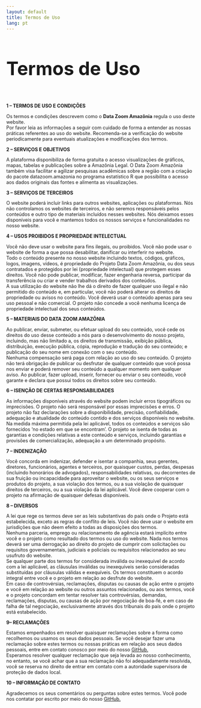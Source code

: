 ```yaml
---
layout: default
title: Termos de Uso
lang: pt
---
```

<h1 class="entry-title" style="font-size: 3.5em; text-align: left !important;">Termos de Uso</h1>
<br>

<div style="text-align: left; font-size: 0.9em;">
<p><strong>1 – TERMOS DE USO E CONDIÇÕES</strong></p>



<p>Os termos e condições descrevem como&nbsp;o&nbsp;<strong>Data Zoom Amazônia</strong>&nbsp;regula o uso deste website.<br>Por favor leia as informações a seguir com cuidado de forma a entender as nossas práticas referentes ao uso do website. Recomenda-se a verificação do website periodicamente para eventuais atualizações e modificações dos termos.</p>



<p><strong>2 – SERVIÇOS E OBJETIVOS</strong></p>



<p>A plataforma disponibiliza de forma&nbsp;gratuita o acesso visualizações de gráficos, mapas, tabelas e publicações sobre a Amazônia Legal. O Data Zoom Amazônia também visa facilitar e agilizar pesquisas acadêmicas sobre a região com a criação do pacote&nbsp;datazoom.amazonia&nbsp;no programa estatístico&nbsp;R&nbsp;que possibilita o acesso aos dados originais das fontes e alimenta as visualizações.&nbsp;</p>



<p><strong>3 – SERVIÇOS DE TERCEIROS</strong></p>



<p>O website poderá incluir links para outros websites, aplicações ou plataformas. Nós não controlamos os websites de terceiros, e não seremos responsáveis pelos conteúdos e outro tipo de materiais incluídos nesses websites. Nós deixamos esses disponíveis para você e mantemos todos os nossos serviços e funcionalidades no nosso website.</p>



<p><strong>4 – USOS PROIBIDOS E PROPRIEDADE INTELECTUAL</strong></p>



<p>Você não deve usar o website para fins ilegais, ou proibidos. Você não pode usar o website de forma a que possa desabilitar, danificar ou interferir no website.<br>Todo o conteúdo presente no nosso website incluindo textos, códigos, gráficos, logos, imagens, vídeos, é propriedade do Projeto Data Zoom Amazônia, ou dos seus contratados e protegidos por lei (propriedade intelectual) que protegem esses direitos. Você não pode publicar, modificar, fazer engenharia reversa, participar da transferência ou criar e vender trabalhos derivados dos conteúdos.<br>A sua utilização do website não lhe dá o direito de fazer qualquer uso ilegal e não permitido do conteúdo e, em particular, você não poderá alterar os direitos de propriedade ou avisos no conteúdo. Você deverá usar o conteúdo apenas para seu uso pessoal e não comercial. O projeto não concede a você nenhuma licença de propriedade intelectual dos seus conteúdos.</p>



<p><strong>5 – MATERIAIS DO DATA ZOOM AMAZÔNIA</strong></p>



<p>Ao publicar, enviar, submeter, ou efetuar upload do seu conteúdo, você cede os direitos do uso desse conteúdo a nós para o desenvolvimento do nosso projeto, incluindo, mas não limitado a, os direitos de transmissão, exibição pública, distribuição, execução pública, cópia, reprodução e tradução do seu conteúdo; e publicação do seu nome em conexão com o seu conteúdo.<br>Nenhuma compensação será paga com relação ao uso do seu conteúdo. O projeto não terá obrigação de publicar ou desfrutar de qualquer conteúdo que você possa nos enviar e poderá remover seu conteúdo a qualquer momento sem qualquer aviso. Ao publicar, fazer upload, inserir, fornecer ou enviar o seu conteúdo, você garante e declara que possui todos os direitos sobre seu conteúdo.</p>



<p><strong>6 – ISENÇÃO DE CERTAS RESPONSABILIDADES</strong></p>



<p>As informações disponíveis através do website podem incluir erros tipográficos ou imprecisões. O projeto não será responsável por essas imprecisões e erros. O projeto não faz declarações sobre a disponibilidade, precisão, confiabilidade, adequação e atualidade do conteúdo contido e dos serviços disponíveis no website. Na medida máxima permitida pela lei aplicável, todos os conteúdos e serviços são fornecidos ‘no estado em que se encontram’. O projeto se isenta de todas as garantias e condições relativas a este conteúdo e serviços, incluindo garantias e provisões de comercialização, adequação a um determinado propósito.</p>



<p><strong>7 – INDENIZAÇÃO</strong></p>



<p>Você concorda em indenizar, defender e isentar a companhia, seus gerentes, diretores, funcionários, agentes e terceiros, por quaisquer custos, perdas, despesas (incluindo honorários de advogados), responsabilidades relativas, ou decorrentes de sua fruição ou incapacidade para aproveitar o website, ou os seus serviços e produtos do projeto, a sua violação dos termos, ou a sua violação de quaisquer direitos de terceiros, ou a sua violação da lei aplicável. Você deve cooperar com o projeto na afirmação de quaisquer defesas disponíveis.</p>



<p><strong>8 – DIVERSOS</strong></p>



<p>A lei que rege os termos deve ser as leis substantivas do país onde o Projeto está estabelecida, exceto as regras de conflito de leis. Você não deve usar o website em jurisdições que não deem efeito a todas as disposições dos termos.<br>Nenhuma parceria, emprego ou relacionamento de agência estará implícito entre você e o projeto como resultado dos termos ou uso do website. Nada nos termos deverá ser uma derrogação ao direito do projeto de cumprir com solicitações ou requisitos governamentais, judiciais e policiais ou requisitos relacionados ao seu usufruto do website.<br>Se qualquer parte dos termos for considerada inválida ou inexequível de acordo com a lei aplicável, as cláusulas inválidas ou inexequíveis serão consideradas substituídas por cláusulas válidas e exequíveis. Os termos constituem o acordo integral entre você e o projeto em relação ao desfrute do website.<br>Em caso de controvérsias, reclamações, disputas ou causas de ação entre o projeto e você em relação ao website ou outros assuntos relacionados, ou aos termos, você e o projeto concordam em tentar resolver tais controvérsias, demandas, reclamações, disputas, ou causas de ação por negociação de boa-fé, e em caso de falha de tal negociação, exclusivamente através dos tribunais do país onde o projeto está estabelecido.</p>



<p><strong> 9– RECLAMAÇÕES</strong></p>



<p>Estamos empenhados em resolver quaisquer reclamações sobre a forma como recolhemos ou usamos os seus dados pessoais. Se você desejar fazer uma reclamação sobre estes termos ou nossas práticas em relação aos seus dados pessoais, entre em contato conosco por meio do nosso <a href="https://github.com/datazoompuc/datazoom.amazonia/issues" data-type="URL" data-id="https://github.com/datazoompuc/datazoom.amazonia/issues" target="_blank" rel="noreferrer noopener">GitHub.</a><br>Esperamos resolver qualquer reclamação que seja levada ao nosso conhecimento, no entanto, se você achar que a sua reclamação não foi adequadamente resolvida, você se reserva no direito de entrar em contato com a autoridade supervisora de proteção de dados local.</p>



<p><strong>10 – INFORMAÇÃO DE CONTATO</strong></p>



<p>Agradecemos os seus comentários ou perguntas sobre estes termos. Você pode nos contatar por escrito por meio do nosso <a rel="noreferrer noopener" href="https://github.com/datazoompuc/datazoom.amazonia/issues" data-type="URL" data-id="https://github.com/datazoompuc/datazoom.amazonia/issues" target="_blank">GitHub.</a></p>

</div>

<p></p>

<br><br>
